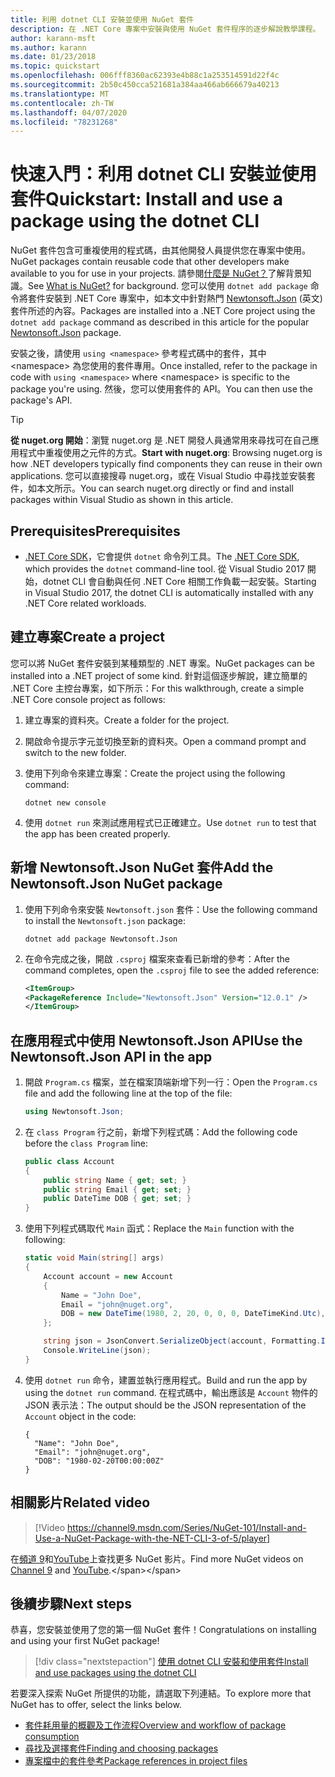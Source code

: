 ```yaml
---
title: 利用 dotnet CLI 安裝並使用 NuGet 套件
description: 在 .NET Core 專案中安裝與使用 NuGet 套件程序的逐步解說教學課程。
author: karann-msft
ms.author: karann
ms.date: 01/23/2018
ms.topic: quickstart
ms.openlocfilehash: 006fff8360ac62393e4b88c1a253514591d22f4c
ms.sourcegitcommit: 2b50c450cca521681a384aa466ab666679a40213
ms.translationtype: MT
ms.contentlocale: zh-TW
ms.lasthandoff: 04/07/2020
ms.locfileid: "78231268"
---
```

# <a name="quickstart-install-and-use-a-package-using-the-dotnet-cli"></a><span data-ttu-id="b367f-103">快速入門：利用 dotnet CLI 安裝並使用套件</span><span class="sxs-lookup"><span data-stu-id="b367f-103">Quickstart: Install and use a package using the dotnet CLI</span></span>

<span data-ttu-id="b367f-104">NuGet 套件包含可重複使用的程式碼，由其他開發人員提供您在專案中使用。</span><span class="sxs-lookup"><span data-stu-id="b367f-104">NuGet packages contain reusable code that other developers make available to you for use in your projects.</span></span> <span data-ttu-id="b367f-105">請參閱[什麼是 NuGet？](../What-is-NuGet.md)了解背景知識。</span><span class="sxs-lookup"><span data-stu-id="b367f-105">See [What is NuGet?](../What-is-NuGet.md) for background.</span></span> <span data-ttu-id="b367f-106">您可以使用 `dotnet add package` 命令將套件安裝到 .NET Core 專案中，如本文中針對熱門 [Newtonsoft.Json](https://www.nuget.org/packages/Newtonsoft.Json/) \(英文\) 套件所述的內容。</span><span class="sxs-lookup"><span data-stu-id="b367f-106">Packages are installed into a .NET Core project using the `dotnet add package` command as described in this article for the popular [Newtonsoft.Json](https://www.nuget.org/packages/Newtonsoft.Json/) package.</span></span>

<span data-ttu-id="b367f-107">安裝之後，請使用 `using <namespace>` 參考程式碼中的套件，其中 \<namespace\> 為您使用的套件專用。</span><span class="sxs-lookup"><span data-stu-id="b367f-107">Once installed, refer to the package in code with `using <namespace>` where \<namespace\> is specific to the package you're using.</span></span> <span data-ttu-id="b367f-108">然後，您可以使用套件的 API。</span><span class="sxs-lookup"><span data-stu-id="b367f-108">You can then use the package's API.</span></span>

> [!Tip]
> <span data-ttu-id="b367f-109">**從 nuget.org 開始**：瀏覽 nuget.org 是 .NET 開發人員通常用來尋找可在自己應用程式中重複使用之元件的方式。</span><span class="sxs-lookup"><span data-stu-id="b367f-109">**Start with nuget.org**: Browsing nuget.org is how .NET developers typically find components they can reuse in their own applications.</span></span> <span data-ttu-id="b367f-110">您可以直接搜尋 nuget.org，或在 Visual Studio 中尋找並安裝套件，如本文所示。</span><span class="sxs-lookup"><span data-stu-id="b367f-110">You can search nuget.org directly or find and install packages within Visual Studio as shown in this article.</span></span>

## <a name="prerequisites"></a><span data-ttu-id="b367f-111">Prerequisites</span><span class="sxs-lookup"><span data-stu-id="b367f-111">Prerequisites</span></span>

- <span data-ttu-id="b367f-112">[.NET Core SDK](https://www.microsoft.com/net/download/)，它會提供 `dotnet` 命令列工具。</span><span class="sxs-lookup"><span data-stu-id="b367f-112">The [.NET Core SDK](https://www.microsoft.com/net/download/), which provides the `dotnet` command-line tool.</span></span> <span data-ttu-id="b367f-113">從 Visual Studio 2017 開始，dotnet CLI 會自動與任何 .NET Core 相關工作負載一起安裝。</span><span class="sxs-lookup"><span data-stu-id="b367f-113">Starting in Visual Studio 2017, the dotnet CLI is automatically installed with any .NET Core related workloads.</span></span>

## <a name="create-a-project"></a><span data-ttu-id="b367f-114">建立專案</span><span class="sxs-lookup"><span data-stu-id="b367f-114">Create a project</span></span>

<span data-ttu-id="b367f-115">您可以將 NuGet 套件安裝到某種類型的 .NET 專案。</span><span class="sxs-lookup"><span data-stu-id="b367f-115">NuGet packages can be installed into a .NET project of some kind.</span></span> <span data-ttu-id="b367f-116">針對這個逐步解說，建立簡單的 .NET Core 主控台專案，如下所示：</span><span class="sxs-lookup"><span data-stu-id="b367f-116">For this walkthrough, create a simple .NET Core console project as follows:</span></span>

1. <span data-ttu-id="b367f-117">建立專案的資料夾。</span><span class="sxs-lookup"><span data-stu-id="b367f-117">Create a folder for the project.</span></span>

1. <span data-ttu-id="b367f-118">開啟命令提示字元並切換至新的資料夾。</span><span class="sxs-lookup"><span data-stu-id="b367f-118">Open a command prompt and switch to the new folder.</span></span>

1. <span data-ttu-id="b367f-119">使用下列命令來建立專案：</span><span class="sxs-lookup"><span data-stu-id="b367f-119">Create the project using the following command:</span></span>

    ```dotnetcli
    dotnet new console
    ```

1. <span data-ttu-id="b367f-120">使用 `dotnet run` 來測試應用程式已正確建立。</span><span class="sxs-lookup"><span data-stu-id="b367f-120">Use `dotnet run` to test that the app has been created properly.</span></span>

## <a name="add-the-newtonsoftjson-nuget-package"></a><span data-ttu-id="b367f-121">新增 Newtonsoft.Json NuGet 套件</span><span class="sxs-lookup"><span data-stu-id="b367f-121">Add the Newtonsoft.Json NuGet package</span></span>

1. <span data-ttu-id="b367f-122">使用下列命令來安裝 `Newtonsoft.json` 套件：</span><span class="sxs-lookup"><span data-stu-id="b367f-122">Use the following command to install the `Newtonsoft.json` package:</span></span>

    ```dotnetcli
    dotnet add package Newtonsoft.Json
    ```

2. <span data-ttu-id="b367f-123">在命令完成之後，開啟 `.csproj` 檔案來查看已新增的參考：</span><span class="sxs-lookup"><span data-stu-id="b367f-123">After the command completes, open the `.csproj` file to see the added reference:</span></span>

    ```xml
   <ItemGroup>
    <PackageReference Include="Newtonsoft.Json" Version="12.0.1" />
   </ItemGroup>
    ```

## <a name="use-the-newtonsoftjson-api-in-the-app"></a><span data-ttu-id="b367f-124">在應用程式中使用 Newtonsoft.Json API</span><span class="sxs-lookup"><span data-stu-id="b367f-124">Use the Newtonsoft.Json API in the app</span></span>

1. <span data-ttu-id="b367f-125">開啟 `Program.cs` 檔案，並在檔案頂端新增下列一行：</span><span class="sxs-lookup"><span data-stu-id="b367f-125">Open the `Program.cs` file and add the following line at the top of the file:</span></span>

    ```cs
    using Newtonsoft.Json;
    ```

1. <span data-ttu-id="b367f-126">在 `class Program` 行之前，新增下列程式碼：</span><span class="sxs-lookup"><span data-stu-id="b367f-126">Add the following code before the `class Program` line:</span></span>

    ```cs
    public class Account
    {
        public string Name { get; set; }
        public string Email { get; set; }
        public DateTime DOB { get; set; }
    }
    ```

1. <span data-ttu-id="b367f-127">使用下列程式碼取代 `Main` 函式：</span><span class="sxs-lookup"><span data-stu-id="b367f-127">Replace the `Main` function with the following:</span></span>

    ```cs
    static void Main(string[] args)
    {
        Account account = new Account
        {
            Name = "John Doe",
            Email = "john@nuget.org",
            DOB = new DateTime(1980, 2, 20, 0, 0, 0, DateTimeKind.Utc),
        };

        string json = JsonConvert.SerializeObject(account, Formatting.Indented);
        Console.WriteLine(json);
    }
    ```

1. <span data-ttu-id="b367f-128">使用 `dotnet run` 命令，建置並執行應用程式。</span><span class="sxs-lookup"><span data-stu-id="b367f-128">Build and run the app by using the `dotnet run` command.</span></span> <span data-ttu-id="b367f-129">在程式碼中，輸出應該是 `Account` 物件的 JSON 表示法：</span><span class="sxs-lookup"><span data-stu-id="b367f-129">The output should be the JSON representation of the `Account` object in the code:</span></span>

    ```output
    {
      "Name": "John Doe",
      "Email": "john@nuget.org",
      "DOB": "1980-02-20T00:00:00Z"
    }
    ```
## <a name="related-video"></a><span data-ttu-id="b367f-130">相關影片</span><span class="sxs-lookup"><span data-stu-id="b367f-130">Related video</span></span>

> [!Video https://channel9.msdn.com/Series/NuGet-101/Install-and-Use-a-NuGet-Package-with-the-NET-CLI-3-of-5/player]

<span data-ttu-id="b367f-131">在[頻道 9](https://channel9.msdn.com/Series/NuGet-101)和[YouTube](https://www.youtube.com/playlist?list=PLdo4fOcmZ0oVLvfkFk8O9h6v2Dcdh2bh_)上查找更多 NuGet 影片。</span><span class="sxs-lookup"><span data-stu-id="b367f-131">Find more NuGet videos on [Channel 9](https://channel9.msdn.com/Series/NuGet-101) and [YouTube](https://www.youtube.com/playlist?list=PLdo4fOcmZ0oVLvfkFk8O9h6v2Dcdh2bh_).</span></span>

## <a name="next-steps"></a><span data-ttu-id="b367f-132">後續步驟</span><span class="sxs-lookup"><span data-stu-id="b367f-132">Next steps</span></span>

<span data-ttu-id="b367f-133">恭喜，您安裝並使用了您的第一個 NuGet 套件！</span><span class="sxs-lookup"><span data-stu-id="b367f-133">Congratulations on installing and using your first NuGet package!</span></span>

> [!div class="nextstepaction"]
> [<span data-ttu-id="b367f-134">使用 dotnet CLI 安裝和使用套件</span><span class="sxs-lookup"><span data-stu-id="b367f-134">Install and use packages using the dotnet CLI</span></span>](../consume-packages/install-use-packages-dotnet-cli.md)

<span data-ttu-id="b367f-135">若要深入探索 NuGet 所提供的功能，請選取下列連結。</span><span class="sxs-lookup"><span data-stu-id="b367f-135">To explore more that NuGet has to offer, select the links below.</span></span>

- [<span data-ttu-id="b367f-136">套件耗用量的概觀及工作流程</span><span class="sxs-lookup"><span data-stu-id="b367f-136">Overview and workflow of package consumption</span></span>](../consume-packages/overview-and-workflow.md)
- [<span data-ttu-id="b367f-137">尋找及選擇套件</span><span class="sxs-lookup"><span data-stu-id="b367f-137">Finding and choosing packages</span></span>](../consume-packages/finding-and-choosing-packages.md)
- [<span data-ttu-id="b367f-138">專案檔中的套件參考</span><span class="sxs-lookup"><span data-stu-id="b367f-138">Package references in project files</span></span>](../consume-packages/package-references-in-project-files.md)
